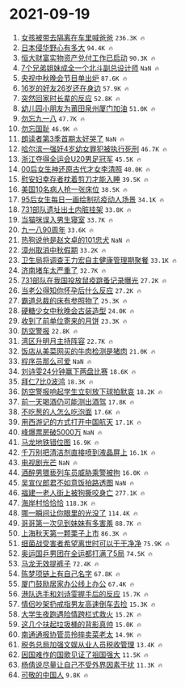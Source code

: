 # 2021-09-19

1. [女孩被带去隔离在车里喊爸爸](https://s.weibo.com/weibo?q=%E5%A5%B3%E5%AD%A9%E8%A2%AB%E5%B8%A6%E5%8E%BB%E9%9A%94%E7%A6%BB%E5%9C%A8%E8%BD%A6%E9%87%8C%E5%96%8A%E7%88%B8%E7%88%B8&Refer=top) `236.3K 🔥`
1. [日本侵华野心有多大](https://s.weibo.com/weibo?q=%23%E6%97%A5%E6%9C%AC%E4%BE%B5%E5%8D%8E%E9%87%8E%E5%BF%83%E6%9C%89%E5%A4%9A%E5%A4%A7%23&Refer=top) `94.4K 🔥`
1. [恒大财富实物资产兑付工作已启动](https://s.weibo.com/weibo?q=%23%E6%81%92%E5%A4%A7%E8%B4%A2%E5%AF%8C%E5%AE%9E%E7%89%A9%E8%B5%84%E4%BA%A7%E5%85%91%E4%BB%98%E5%B7%A5%E4%BD%9C%E5%B7%B2%E5%90%AF%E5%8A%A8%23&Refer=top) `90.3K 🔥`
1. [7个兄弟姐妹成全一个北斗副总设计师](https://s.weibo.com/weibo?q=%237%E4%B8%AA%E5%85%84%E5%BC%9F%E5%A7%90%E5%A6%B9%E6%88%90%E5%85%A8%E4%B8%80%E4%B8%AA%E5%8C%97%E6%96%97%E5%89%AF%E6%80%BB%E8%AE%BE%E8%AE%A1%E5%B8%88%23&Refer=top) `NaN 🔥`
1. [央视中秋晚会节目单出炉](https://s.weibo.com/weibo?q=%E5%A4%AE%E8%A7%86%E4%B8%AD%E7%A7%8B%E6%99%9A%E4%BC%9A%E8%8A%82%E7%9B%AE%E5%8D%95%E5%87%BA%E7%82%89&Refer=top) `87.6K 🔥`
1. [16岁的好友26岁还在身边](https://s.weibo.com/weibo?q=%2316%E5%B2%81%E7%9A%84%E5%A5%BD%E5%8F%8B26%E5%B2%81%E8%BF%98%E5%9C%A8%E8%BA%AB%E8%BE%B9%23&Refer=top) `57.9K 🔥`
1. [突然回家时长辈的反应](https://s.weibo.com/weibo?q=%23%E7%AA%81%E7%84%B6%E5%9B%9E%E5%AE%B6%E6%97%B6%E9%95%BF%E8%BE%88%E7%9A%84%E5%8F%8D%E5%BA%94%23&Refer=top) `52.8K 🔥`
1. [幼儿园小朋友为莆田泉州厦门加油](https://s.weibo.com/weibo?q=%23%E5%B9%BC%E5%84%BF%E5%9B%AD%E5%B0%8F%E6%9C%8B%E5%8F%8B%E4%B8%BA%E8%8E%86%E7%94%B0%E6%B3%89%E5%B7%9E%E5%8E%A6%E9%97%A8%E5%8A%A0%E6%B2%B9%23&Refer=top) `51.0K 🔥`
1. [勿忘九一八](https://s.weibo.com/weibo?q=%23%E5%8B%BF%E5%BF%98%E4%B9%9D%E4%B8%80%E5%85%AB%23&Refer=top) `47.7K 🔥`
1. [勿忘国耻](https://s.weibo.com/weibo?q=%23%E5%8B%BF%E5%BF%98%E5%9B%BD%E8%80%BB%23&Refer=top) `46.9K 🔥`
1. [朗读者第3季首期太好哭了](https://s.weibo.com/weibo?q=%23%E6%9C%97%E8%AF%BB%E8%80%85%E7%AC%AC3%E5%AD%A3%E9%A6%96%E6%9C%9F%E5%A4%AA%E5%A5%BD%E5%93%AD%E4%BA%86%23&Refer=top) `NaN 🔥`
1. [哈尔滨一强奸4岁幼女罪犯被执行死刑](https://s.weibo.com/weibo?q=%23%E5%93%88%E5%B0%94%E6%BB%A8%E4%B8%80%E5%BC%BA%E5%A5%B84%E5%B2%81%E5%B9%BC%E5%A5%B3%E7%BD%AA%E7%8A%AF%E8%A2%AB%E6%89%A7%E8%A1%8C%E6%AD%BB%E5%88%91%23&Refer=top) `46.7K 🔥`
1. [浙江夺得全运会U20男足冠军](https://s.weibo.com/weibo?q=%23%E6%B5%99%E6%B1%9F%E5%A4%BA%E5%BE%97%E5%85%A8%E8%BF%90%E4%BC%9AU20%E7%94%B7%E8%B6%B3%E5%86%A0%E5%86%9B%23&Refer=top) `45.5K 🔥`
1. [00后女生神还原古代才女李清照](https://s.weibo.com/weibo?q=%2300%E5%90%8E%E5%A5%B3%E7%94%9F%E7%A5%9E%E8%BF%98%E5%8E%9F%E5%8F%A4%E4%BB%A3%E6%89%8D%E5%A5%B3%E6%9D%8E%E6%B8%85%E7%85%A7%23&Refer=top) `40.0K 🔥`
1. [慰安妇幸存者枕着剪刀才能入睡](https://s.weibo.com/weibo?q=%23%E6%85%B0%E5%AE%89%E5%A6%87%E5%B9%B8%E5%AD%98%E8%80%85%E6%9E%95%E7%9D%80%E5%89%AA%E5%88%80%E6%89%8D%E8%83%BD%E5%85%A5%E7%9D%A1%23&Refer=top) `39.5K 🔥`
1. [美国10名病人抢一张床位](https://s.weibo.com/weibo?q=%23%E7%BE%8E%E5%9B%BD10%E5%90%8D%E7%97%85%E4%BA%BA%E6%8A%A2%E4%B8%80%E5%BC%A0%E5%BA%8A%E4%BD%8D%23&Refer=top) `38.5K 🔥`
1. [95后女生每日一画绘制抗疫动人场景](https://s.weibo.com/weibo?q=%2395%E5%90%8E%E5%A5%B3%E7%94%9F%E6%AF%8F%E6%97%A5%E4%B8%80%E7%94%BB%E7%BB%98%E5%88%B6%E6%8A%97%E7%96%AB%E5%8A%A8%E4%BA%BA%E5%9C%BA%E6%99%AF%23&Refer=top) `34.1K 🔥`
1. [731部队遗址出土内脏挂架](https://s.weibo.com/weibo?q=%23731%E9%83%A8%E9%98%9F%E9%81%97%E5%9D%80%E5%87%BA%E5%9C%9F%E5%86%85%E8%84%8F%E6%8C%82%E6%9E%B6%23&Refer=top) `33.8K 🔥`
1. [当猫咪误入男生寝室](https://s.weibo.com/weibo?q=%23%E5%BD%93%E7%8C%AB%E5%92%AA%E8%AF%AF%E5%85%A5%E7%94%B7%E7%94%9F%E5%AF%9D%E5%AE%A4%23&Refer=top) `33.7K 🔥`
1. [九一八90周年](https://s.weibo.com/weibo?q=%23%E4%B9%9D%E4%B8%80%E5%85%AB90%E5%91%A8%E5%B9%B4%23&Refer=top) `33.6K 🔥`
1. [热狗说他是赵文卓的101忠犬](https://s.weibo.com/weibo?q=%23%E7%83%AD%E7%8B%97%E8%AF%B4%E4%BB%96%E6%98%AF%E8%B5%B5%E6%96%87%E5%8D%93%E7%9A%84101%E5%BF%A0%E7%8A%AC%23&Refer=top) `NaN 🔥`
1. [漳州取消中秋假期](https://s.weibo.com/weibo?q=%E6%BC%B3%E5%B7%9E%E5%8F%96%E6%B6%88%E4%B8%AD%E7%A7%8B%E5%81%87%E6%9C%9F&Refer=top) `33.2K 🔥`
1. [卫生局将调查王力宏自主健康管理期聚餐](https://s.weibo.com/weibo?q=%23%E5%8D%AB%E7%94%9F%E5%B1%80%E5%B0%86%E8%B0%83%E6%9F%A5%E7%8E%8B%E5%8A%9B%E5%AE%8F%E8%87%AA%E4%B8%BB%E5%81%A5%E5%BA%B7%E7%AE%A1%E7%90%86%E6%9C%9F%E8%81%9A%E9%A4%90%23&Refer=top) `33.1K 🔥`
1. [济南堵车太严重了](https://s.weibo.com/weibo?q=%23%E6%B5%8E%E5%8D%97%E5%A0%B5%E8%BD%A6%E5%A4%AA%E4%B8%A5%E9%87%8D%E4%BA%86%23&Refer=top) `32.7K 🔥`
1. [731部队在我国投放鼠疫跳蚤记录曝光](https://s.weibo.com/weibo?q=%23731%E9%83%A8%E9%98%9F%E5%9C%A8%E6%88%91%E5%9B%BD%E6%8A%95%E6%94%BE%E9%BC%A0%E7%96%AB%E8%B7%B3%E8%9A%A4%E8%AE%B0%E5%BD%95%E6%9B%9D%E5%85%89%23&Refer=top) `27.2K 🔥`
1. [当老公得知你怀孕后什么反应](https://s.weibo.com/weibo?q=%23%E5%BD%93%E8%80%81%E5%85%AC%E5%BE%97%E7%9F%A5%E4%BD%A0%E6%80%80%E5%AD%95%E5%90%8E%E4%BB%80%E4%B9%88%E5%8F%8D%E5%BA%94%23&Refer=top) `27.2K 🔥`
1. [霸道总裁的床有参照物了](https://s.weibo.com/weibo?q=%23%E9%9C%B8%E9%81%93%E6%80%BB%E8%A3%81%E7%9A%84%E5%BA%8A%E6%9C%89%E5%8F%82%E7%85%A7%E7%89%A9%E4%BA%86%23&Refer=top) `25.3K 🔥`
1. [硬糖少女中秋晚会古装造型](https://s.weibo.com/weibo?q=%23%E7%A1%AC%E7%B3%96%E5%B0%91%E5%A5%B3%E4%B8%AD%E7%A7%8B%E6%99%9A%E4%BC%9A%E5%8F%A4%E8%A3%85%E9%80%A0%E5%9E%8B%23&Refer=top) `24.0K 🔥`
1. [收到了前单位寄来的月饼](https://s.weibo.com/weibo?q=%23%E6%94%B6%E5%88%B0%E4%BA%86%E5%89%8D%E5%8D%95%E4%BD%8D%E5%AF%84%E6%9D%A5%E7%9A%84%E6%9C%88%E9%A5%BC%23&Refer=top) `23.3K 🔥`
1. [防空警报](https://s.weibo.com/weibo?q=%23%E9%98%B2%E7%A9%BA%E8%AD%A6%E6%8A%A5%23&Refer=top) `22.8K 🔥`
1. [湾区升明月主持阵容](https://s.weibo.com/weibo?q=%23%E6%B9%BE%E5%8C%BA%E5%8D%87%E6%98%8E%E6%9C%88%E4%B8%BB%E6%8C%81%E9%98%B5%E5%AE%B9%23&Refer=top) `22.7K 🔥`
1. [饭店从美菜网买的牛肉检测是猪肉](https://s.weibo.com/weibo?q=%23%E9%A5%AD%E5%BA%97%E4%BB%8E%E7%BE%8E%E8%8F%9C%E7%BD%91%E4%B9%B0%E7%9A%84%E7%89%9B%E8%82%89%E6%A3%80%E6%B5%8B%E6%98%AF%E7%8C%AA%E8%82%89%23&Refer=top) `21.0K 🔥`
1. [程序员那么可爱](https://s.weibo.com/weibo?q=%E7%A8%8B%E5%BA%8F%E5%91%98%E9%82%A3%E4%B9%88%E5%8F%AF%E7%88%B1&Refer=top) `NaN 🔥`
1. [刘诗雯24分钟赢下两盘比赛](https://s.weibo.com/weibo?q=%23%E5%88%98%E8%AF%97%E9%9B%AF24%E5%88%86%E9%92%9F%E8%B5%A2%E4%B8%8B%E4%B8%A4%E7%9B%98%E6%AF%94%E8%B5%9B%23&Refer=top) `18.6K 🔥`
1. [拜仁7比0波鸿](https://s.weibo.com/weibo?q=%E6%8B%9C%E4%BB%817%E6%AF%940%E6%B3%A2%E9%B8%BF&Refer=top) `18.3K 🔥`
1. [防空警报响起学生立刻放下球拍默哀](https://s.weibo.com/weibo?q=%23%E9%98%B2%E7%A9%BA%E8%AD%A6%E6%8A%A5%E5%93%8D%E8%B5%B7%E5%AD%A6%E7%94%9F%E7%AB%8B%E5%88%BB%E6%94%BE%E4%B8%8B%E7%90%83%E6%8B%8D%E9%BB%98%E5%93%80%23&Refer=top) `18.2K 🔥`
1. [前一天喝酒仍可能测出酒驾](https://s.weibo.com/weibo?q=%23%E5%89%8D%E4%B8%80%E5%A4%A9%E5%96%9D%E9%85%92%E4%BB%8D%E5%8F%AF%E8%83%BD%E6%B5%8B%E5%87%BA%E9%85%92%E9%A9%BE%23&Refer=top) `17.8K 🔥`
1. [不吃葱的人怎么吃泡面](https://s.weibo.com/weibo?q=%23%E4%B8%8D%E5%90%83%E8%91%B1%E7%9A%84%E4%BA%BA%E6%80%8E%E4%B9%88%E5%90%83%E6%B3%A1%E9%9D%A2%23&Refer=top) `17.6K 🔥`
1. [用西游记的方式打开中国航天](https://s.weibo.com/weibo?q=%23%E7%94%A8%E8%A5%BF%E6%B8%B8%E8%AE%B0%E7%9A%84%E6%96%B9%E5%BC%8F%E6%89%93%E5%BC%80%E4%B8%AD%E5%9B%BD%E8%88%AA%E5%A4%A9%23&Refer=top) `17.1K 🔥`
1. [峰爆票房破5000万](https://s.weibo.com/weibo?q=%23%E5%B3%B0%E7%88%86%E7%A5%A8%E6%88%BF%E7%A0%B45000%E4%B8%87%23&Refer=top) `NaN 🔥`
1. [马龙地铁错位图](https://s.weibo.com/weibo?q=%23%E9%A9%AC%E9%BE%99%E5%9C%B0%E9%93%81%E9%94%99%E4%BD%8D%E5%9B%BE%23&Refer=top) `16.9K 🔥`
1. [千万别把清洁剂直接喷到液晶屏上](https://s.weibo.com/weibo?q=%23%E5%8D%83%E4%B8%87%E5%88%AB%E6%8A%8A%E6%B8%85%E6%B4%81%E5%89%82%E7%9B%B4%E6%8E%A5%E5%96%B7%E5%88%B0%E6%B6%B2%E6%99%B6%E5%B1%8F%E4%B8%8A%23&Refer=top) `16.1K 🔥`
1. [电视剧光芒](https://s.weibo.com/weibo?q=%23%E7%94%B5%E8%A7%86%E5%89%A7%E5%85%89%E8%8A%92%23&Refer=top) `NaN 🔥`
1. [酒醉男猥亵列车员威胁乘警被拘](https://s.weibo.com/weibo?q=%23%E9%85%92%E9%86%89%E7%94%B7%E7%8C%A5%E4%BA%B5%E5%88%97%E8%BD%A6%E5%91%98%E5%A8%81%E8%83%81%E4%B9%98%E8%AD%A6%E8%A2%AB%E6%8B%98%23&Refer=top) `16.0K 🔥`
1. [吴宣仪郎君不如意饭拍路透图](https://s.weibo.com/weibo?q=%23%E5%90%B4%E5%AE%A3%E4%BB%AA%E9%83%8E%E5%90%9B%E4%B8%8D%E5%A6%82%E6%84%8F%E9%A5%AD%E6%8B%8D%E8%B7%AF%E9%80%8F%E5%9B%BE%23&Refer=top) `NaN 🔥`
1. [福建一老人街上被狗撕咬身亡](https://s.weibo.com/weibo?q=%23%E7%A6%8F%E5%BB%BA%E4%B8%80%E8%80%81%E4%BA%BA%E8%A1%97%E4%B8%8A%E8%A2%AB%E7%8B%97%E6%92%95%E5%92%AC%E8%BA%AB%E4%BA%A1%23&Refer=top) `277.1K 🔥`
1. [海岸村恰恰恰](https://s.weibo.com/weibo?q=%23%E6%B5%B7%E5%B2%B8%E6%9D%91%E6%81%B0%E6%81%B0%E6%81%B0%23&Refer=top) `118.3K 🔥`
1. [哪一瞬间让你眼里的光没了](https://s.weibo.com/weibo?q=%23%E5%93%AA%E4%B8%80%E7%9E%AC%E9%97%B4%E8%AE%A9%E4%BD%A0%E7%9C%BC%E9%87%8C%E7%9A%84%E5%85%89%E6%B2%A1%E4%BA%86%23&Refer=top) `114.4K 🔥`
1. [哥哥第一次见到妹妹有多害羞](https://s.weibo.com/weibo?q=%23%E5%93%A5%E5%93%A5%E7%AC%AC%E4%B8%80%E6%AC%A1%E8%A7%81%E5%88%B0%E5%A6%B9%E5%A6%B9%E6%9C%89%E5%A4%9A%E5%AE%B3%E7%BE%9E%23&Refer=top) `88.7K 🔥`
1. [上海秋天第一颗栗子上市](https://s.weibo.com/weibo?q=%23%E4%B8%8A%E6%B5%B7%E7%A7%8B%E5%A4%A9%E7%AC%AC%E4%B8%80%E9%A2%97%E6%A0%97%E5%AD%90%E4%B8%8A%E5%B8%82%23&Refer=top) `86.3K 🔥`
1. [细菌战受害者希望离世时可以干干净净](https://s.weibo.com/weibo?q=%23%E7%BB%86%E8%8F%8C%E6%88%98%E5%8F%97%E5%AE%B3%E8%80%85%E5%B8%8C%E6%9C%9B%E7%A6%BB%E4%B8%96%E6%97%B6%E5%8F%AF%E4%BB%A5%E5%B9%B2%E5%B9%B2%E5%87%80%E5%87%80%23&Refer=top) `75.9K 🔥`
1. [奥运国乒男团在全运都打满了5局](https://s.weibo.com/weibo?q=%23%E5%A5%A5%E8%BF%90%E5%9B%BD%E4%B9%92%E7%94%B7%E5%9B%A2%E5%9C%A8%E5%85%A8%E8%BF%90%E9%83%BD%E6%89%93%E6%BB%A1%E4%BA%865%E5%B1%80%23&Refer=top) `74.5K 🔥`
1. [马龙无效提裤子](https://s.weibo.com/weibo?q=%23%E9%A9%AC%E9%BE%99%E6%97%A0%E6%95%88%E6%8F%90%E8%A3%A4%E5%AD%90%23&Refer=top) `72.4K 🔥`
1. [陈梦项链上有自己名字](https://s.weibo.com/weibo?q=%23%E9%99%88%E6%A2%A6%E9%A1%B9%E9%93%BE%E4%B8%8A%E6%9C%89%E8%87%AA%E5%B7%B1%E5%90%8D%E5%AD%97%23&Refer=top) `67.8K 🔥`
1. [厦门鼓励居家办公线上办公](https://s.weibo.com/weibo?q=%23%E5%8E%A6%E9%97%A8%E9%BC%93%E5%8A%B1%E5%B1%85%E5%AE%B6%E5%8A%9E%E5%85%AC%E7%BA%BF%E4%B8%8A%E5%8A%9E%E5%85%AC%23&Refer=top) `67.4K 🔥`
1. [港队选手和刘诗雯握手后的反应](https://s.weibo.com/weibo?q=%23%E6%B8%AF%E9%98%9F%E9%80%89%E6%89%8B%E5%92%8C%E5%88%98%E8%AF%97%E9%9B%AF%E6%8F%A1%E6%89%8B%E5%90%8E%E7%9A%84%E5%8F%8D%E5%BA%94%23&Refer=top) `15.7K 🔥`
1. [情侣吵架扔戒指男友高速倒车去捡](https://s.weibo.com/weibo?q=%23%E6%83%85%E4%BE%A3%E5%90%B5%E6%9E%B6%E6%89%94%E6%88%92%E6%8C%87%E7%94%B7%E5%8F%8B%E9%AB%98%E9%80%9F%E5%80%92%E8%BD%A6%E5%8E%BB%E6%8D%A1%23&Refer=top) `15.3K 🔥`
1. [大学生夜跑遇险情跨栏式救火](https://s.weibo.com/weibo?q=%23%E5%A4%A7%E5%AD%A6%E7%94%9F%E5%A4%9C%E8%B7%91%E9%81%87%E9%99%A9%E6%83%85%E8%B7%A8%E6%A0%8F%E5%BC%8F%E6%95%91%E7%81%AB%23&Refer=top) `15.2K 🔥`
1. [这几个扶起垃圾桶的背影真帅](https://s.weibo.com/weibo?q=%23%E8%BF%99%E5%87%A0%E4%B8%AA%E6%89%B6%E8%B5%B7%E5%9E%83%E5%9C%BE%E6%A1%B6%E7%9A%84%E8%83%8C%E5%BD%B1%E7%9C%9F%E5%B8%85%23&Refer=top) `15.0K 🔥`
1. [南通通报协管员拎摔卖菜老太](https://s.weibo.com/weibo?q=%23%E5%8D%97%E9%80%9A%E9%80%9A%E6%8A%A5%E5%8D%8F%E7%AE%A1%E5%91%98%E6%8B%8E%E6%91%94%E5%8D%96%E8%8F%9C%E8%80%81%E5%A4%AA%23&Refer=top) `14.9K 🔥`
1. [税务总局加强文娱从业人员税收管理](https://s.weibo.com/weibo?q=%23%E7%A8%8E%E5%8A%A1%E6%80%BB%E5%B1%80%E5%8A%A0%E5%BC%BA%E6%96%87%E5%A8%B1%E4%BB%8E%E4%B8%9A%E4%BA%BA%E5%91%98%E7%A8%8E%E6%94%B6%E7%AE%A1%E7%90%86%23&Refer=top) `13.4K 🔥`
1. [因国难作的国歌见证了祖国强大](https://s.weibo.com/weibo?q=%23%E5%9B%A0%E5%9B%BD%E9%9A%BE%E4%BD%9C%E7%9A%84%E5%9B%BD%E6%AD%8C%E8%A7%81%E8%AF%81%E4%BA%86%E7%A5%96%E5%9B%BD%E5%BC%BA%E5%A4%A7%23&Refer=top) `11.5K 🔥`
1. [杨倩说尽量让自己不受外界因素干扰](https://s.weibo.com/weibo?q=%23%E6%9D%A8%E5%80%A9%E8%AF%B4%E5%B0%BD%E9%87%8F%E8%AE%A9%E8%87%AA%E5%B7%B1%E4%B8%8D%E5%8F%97%E5%A4%96%E7%95%8C%E5%9B%A0%E7%B4%A0%E5%B9%B2%E6%89%B0%23&Refer=top) `11.3K 🔥`
1. [可敬的中国人](https://s.weibo.com/weibo?q=%23%E5%8F%AF%E6%95%AC%E7%9A%84%E4%B8%AD%E5%9B%BD%E4%BA%BA%23&Refer=top) `9.8K 🔥`
